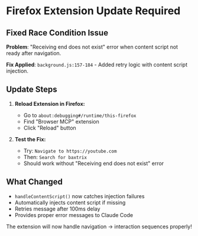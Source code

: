 # Firefox Extension Update Required

## Fixed Race Condition Issue

**Problem**: "Receiving end does not exist" error when content script not ready after navigation.

**Fix Applied**: `background.js:157-184` - Added retry logic with content script injection.

## Update Steps

1. **Reload Extension in Firefox:**
   - Go to `about:debugging#/runtime/this-firefox`
   - Find "Browser MCP" extension
   - Click "Reload" button

2. **Test the Fix:**
   - Try: `Navigate to https://youtube.com`
   - Then: `Search for baxtrix` 
   - Should work without "Receiving end does not exist" error

## What Changed

- `handleContentScript()` now catches injection failures
- Automatically injects content script if missing
- Retries message after 100ms delay
- Provides proper error messages to Claude Code

The extension will now handle navigation → interaction sequences properly!